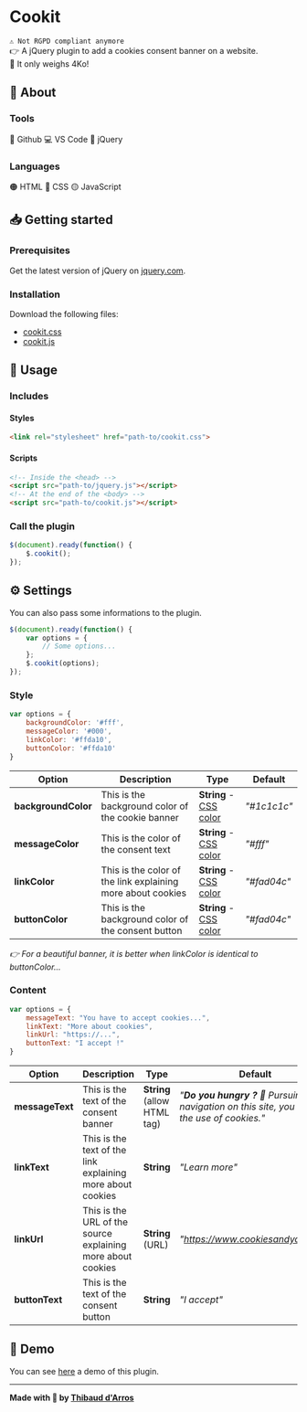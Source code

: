 # Cookit
``⚠️ Not RGPD compliant anymore``<br>
👉 A jQuery plugin to add a cookies consent banner on a website.<br>
🚀 It only weighs 4Ko! 

## 🤔 About

### Tools
🐙 Github 💻 VS Code 🧰 jQuery

### Languages
🟠 HTML 🔵 CSS 🟡 JavaScript

## 📥 Getting started

### Prerequisites
Get the latest version of jQuery on [jquery.com](https://code.jquery.com).

### Installation
Download the following files:
* [cookit.css](https://github.com/ThibaudArros/cookit/blob/master/cookit.css)
* [cookit.js](https://github.com/ThibaudArros/cookit/blob/master/cookit.js)

## 📑 Usage

### Includes

#### Styles
```html
<link rel="stylesheet" href="path-to/cookit.css">
```

#### Scripts
```html
<!-- Inside the <head> -->
<script src="path-to/jquery.js"></script>
<!-- At the end of the <body> -->
<script src="path-to/cookit.js"></script>
```

### Call the plugin
```javascript
$(document).ready(function() {
    $.cookit();
});
```

## ⚙️ Settings
You can also pass some informations to the plugin.
```javascript
$(document).ready(function() {
    var options = {
        // Some options...
    };
    $.cookit(options);
});
```

### Style
```javascript
var options = {
    backgroundColor: '#fff',
    messageColor: '#000',
    linkColor: '#ffda10',
    buttonColor: '#ffda10'
}
```

| Option              | Description                                                 | Type                                                                   | Default     |
|---------------------|-------------------------------------------------------------|------------------------------------------------------------------------|-------------|
| **backgroundColor** | This is the background color of the cookie banner           | **String** - [CSS color](https://www.w3schools.com/colors/default.asp) | *"#1c1c1c"* |
| **messageColor**    | This is the color of the consent text                       | **String** - [CSS color](https://www.w3schools.com/colors/default.asp) | *"#fff"*    |
| **linkColor**       | This is the color of the link explaining more about cookies | **String** - [CSS color](https://www.w3schools.com/colors/default.asp) | *"#fad04c"* |
| **buttonColor**     | This is the background color of the consent button          | **String** - [CSS color](https://www.w3schools.com/colors/default.asp) | *"#fad04c"* |

*👉 For a beautiful banner, it is better when linkColor is identical to buttonColor...*

### Content
```javascript
var options = {
    messageText: "You have to accept cookies...",
    linkText: "More about cookies",
    linkUrl: "https://...",
    buttonText: "I accept !"
}
```

| Option          | Description                                                 | Type                        | Default                                                                                      |
|-----------------|-------------------------------------------------------------|-----------------------------|----------------------------------------------------------------------------------------------|
| **messageText** | This is the text of the consent banner                      | **String** (allow HTML tag) | *"<b>Do you hungry ?</b> 🍪 Pursuing navigation on this site, you accept the use of cookies."*  |
| **linkText**    | This is the text of the link explaining more about cookies  | **String**                  | *"Learn more"*                                                                               |
| **linkUrl**     | This is the URL of the source explaining more about cookies | **String** (URL)            | *"https://www.cookiesandyou.com"*                                                            |
| **buttonText**  | This is the text of the consent button                      | **String**                  | *"I accept"*                                                                                 |

## 👀 Demo
You can see [here](https://thibaudarros.github.io/cookit/demo.html) a demo of this plugin.

***
**Made with 💛 by [Thibaud d'Arros](https://github.com/ThibaudArros)**
